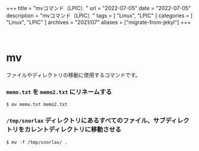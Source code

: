 +++
title = "mvコマンド（LPIC）"
url = "2022-07-05"
date = "2022-07-05"
description = "mvコマンド（LPIC）"
tags = [
  "Linux",
  "LPIC"
]
categories = [
  "Linux",
  "LPIC"
]
archives = "2021/07"
aliases = ["migrate-from-jekyl"]
+++

<br>

# mv

ファイルやディレクトリの移動に使用するコマンドです。

### `memo.txt` を `memo2.txt` にリネームする

```
$ mv memo.txt memo2.txt
```

### `/tmp/snorlax` ディレクトリにあるすべてのファイル、サブディレクトリをカレントディレクトリに移動させる

```
$ mv -f /tmp/snorlax/ .
```
